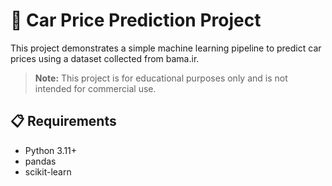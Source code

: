 # 🚗 Car Price Prediction Project

This project demonstrates a simple machine learning pipeline to predict car prices using a dataset collected from bama.ir.

> **Note:** This project is for educational purposes only and is not intended for commercial use.

## 📋 Requirements

- Python 3.11+
- pandas
- scikit-learn
